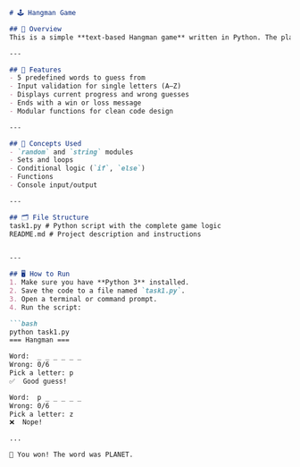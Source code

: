 ```markdown
# 🕹️ Hangman Game

## 📌 Overview
This is a simple **text-based Hangman game** written in Python. The player must guess a randomly selected word one letter at a time, with a limited number of incorrect guesses allowed.

---

## 🚀 Features
- 5 predefined words to guess from
- Input validation for single letters (A–Z)
- Displays current progress and wrong guesses
- Ends with a win or loss message
- Modular functions for clean code design

---

## 🧠 Concepts Used
- `random` and `string` modules
- Sets and loops
- Conditional logic (`if`, `else`)
- Functions
- Console input/output

---

## 🗂️ File Structure
task1.py # Python script with the complete game logic
README.md # Project description and instructions


---

## 🖥️ How to Run
1. Make sure you have **Python 3** installed.
2. Save the code to a file named `task1.py`.
3. Open a terminal or command prompt.
4. Run the script:

```bash
python task1.py
=== Hangman ===

Word:  _ _ _ _ _ _
Wrong: 0/6
Pick a letter: p
✅  Good guess!

Word:  p _ _ _ _ _
Wrong: 0/6
Pick a letter: z
❌  Nope!

...

🎉 You won! The word was PLANET.

